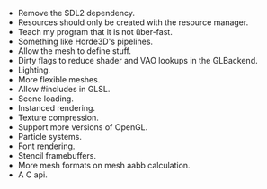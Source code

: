- Remove the SDL2 dependency.
- Resources should only be created with the resource manager.
- Teach my program that it is not über-fast.
- Something like Horde3D's pipelines.
- Allow the mesh to define stuff.
- Dirty flags to reduce shader and VAO lookups in the GLBackend.
- Lighting.
- More flexible meshes.
- Allow #includes in GLSL.
- Scene loading.
- Instanced rendering.
- Texture compression.
- Support more versions of OpenGL.
- Particle systems.
- Font rendering.
- Stencil framebuffers.
- More mesh formats on mesh aabb calculation.
- A C api.
